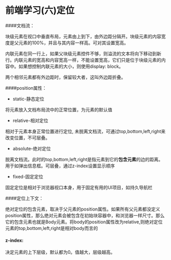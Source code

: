 # 前端学习(六)定位

####文档流：

块级元素在视口中垂直布局，元素由上到下，由外边距分隔开。块级元素的内容宽度是父元素的100%，并且与其内容一样高。可对其设置宽高。

内联元素在同一行上，如果父块级元素控件不够，则溢流的文本将向下移动到新行。内联元素的宽高和内容宽高一样，不能设置宽高，它们只是位于块级元素的内容中。如果想控制内联元素的大小，则使用display: block。

两个相邻元素都有外边距时，保留较大者，这叫外边距折叠。

####position属性：

- static-静态定位

将元素放入文档布局流中的正常位置，为元素的默认值

- relative-相对定位

相对于元素本身正常位置进行定位, 未脱离文档流，可通过top,bottom,left,right来改变位置，不可层叠。

- absolute-绝对定位

脱离文档流。此时的top,bottom,left,right是指元素到它的**包含元素**的边的距离。用于如弹出信息框。可层叠，通过z-index设置显示顺序

- fixed-固定定位

固定定位是相对于浏览器视口本身，用于固定有用的UI项目，如持久导航栏



####定位上下文：

绝对定位的包含元素，取决于父元素的position属性。如果所有父元素都没定义position属性，那么绝对元素会被包含在初始块容器中，和浏览器一样尺寸。那么它的包含元素也就是Body元素。将body的position属性改为relative,则绝对定位元素的top,bottom,left,right是相对body而言的



#### z-index:

决定元素的上下层级，默认都为0。值越大，层级越高。